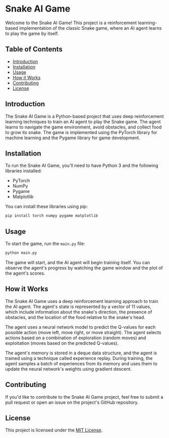 # Snake AI Game

Welcome to the Snake AI Game! This project is a reinforcement learning-based implementation of the classic Snake game, where an AI agent learns to play the game by itself.

## Table of Contents
- [Introduction](#introduction)
- [Installation](#installation)
- [Usage](#usage)
- [How it Works](#how-it-works)
- [Contributing](#contributing)
- [License](#license)

## Introduction

The Snake AI Game is a Python-based project that uses deep reinforcement learning techniques to train an AI agent to play the Snake game. The agent learns to navigate the game environment, avoid obstacles, and collect food to grow its snake. The game is implemented using the PyTorch library for machine learning and the Pygame library for game development.

## Installation

To run the Snake AI Game, you'll need to have Python 3 and the following libraries installed:

- PyTorch
- NumPy
- Pygame
- Matplotlib

You can install these libraries using pip:

```bash
pip install torch numpy pygame matplotlib
```

## Usage

To start the game, run the `main.py` file:

```bash
python main.py
```

The game will start, and the AI agent will begin training itself. You can observe the agent's progress by watching the game window and the plot of the agent's scores.

## How it Works

The Snake AI Game uses a deep reinforcement learning approach to train the AI agent. The agent's state is represented by a vector of 11 values, which include information about the snake's direction, the presence of obstacles, and the location of the food relative to the snake's head.

The agent uses a neural network model to predict the Q-values for each possible action (move left, move right, or move straight). The agent selects actions based on a combination of exploration (random moves) and exploitation (moves based on the predicted Q-values).

The agent's memory is stored in a deque data structure, and the agent is trained using a technique called experience replay. During training, the agent samples a batch of experiences from its memory and uses them to update the neural network's weights using gradient descent.

## Contributing

If you'd like to contribute to the Snake AI Game project, feel free to submit a pull request or open an issue on the project's GitHub repository.

## License

This project is licensed under the [MIT License](LICENSE).
